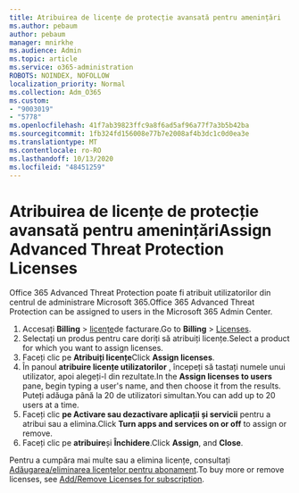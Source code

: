 ```yaml
---
title: Atribuirea de licențe de protecție avansată pentru amenințări
ms.author: pebaum
author: pebaum
manager: mnirkhe
ms.audience: Admin
ms.topic: article
ms.service: o365-administration
ROBOTS: NOINDEX, NOFOLLOW
localization_priority: Normal
ms.collection: Adm_O365
ms.custom:
- "9003019"
- "5778"
ms.openlocfilehash: 41f7ab39823ffc9a8f6ad5af96a77f7a3b5b42ba
ms.sourcegitcommit: 1fb324fd156008e77b7e2008af4b3dc1c0d0ea3e
ms.translationtype: MT
ms.contentlocale: ro-RO
ms.lasthandoff: 10/13/2020
ms.locfileid: "48451259"
---
```

# <a name="assign-advanced-threat-protection-licenses"></a><span data-ttu-id="67ab2-102">Atribuirea de licențe de protecție avansată pentru amenințări</span><span class="sxs-lookup"><span data-stu-id="67ab2-102">Assign Advanced Threat Protection Licenses</span></span>

<span data-ttu-id="67ab2-103">Office 365 Advanced Threat Protection poate fi atribuit utilizatorilor din centrul de administrare Microsoft 365.</span><span class="sxs-lookup"><span data-stu-id="67ab2-103">Office 365 Advanced Threat Protection can be assigned to users in the Microsoft 365 Admin Center.</span></span>

1. <span data-ttu-id="67ab2-104">Accesați **Billing**  >  [licențe](https://go.microsoft.com/fwlink/p/?linkid=842264)de facturare.</span><span class="sxs-lookup"><span data-stu-id="67ab2-104">Go to **Billing** > [Licenses](https://go.microsoft.com/fwlink/p/?linkid=842264).</span></span>
2. <span data-ttu-id="67ab2-105">Selectați un produs pentru care doriți să atribuiți licențe.</span><span class="sxs-lookup"><span data-stu-id="67ab2-105">Select a product for which you want to assign licenses.</span></span>
3. <span data-ttu-id="67ab2-106">Faceți clic pe **Atribuiți licențe**</span><span class="sxs-lookup"><span data-stu-id="67ab2-106">Click **Assign licenses**.</span></span>
4. <span data-ttu-id="67ab2-107">În panoul **atribuire licențe utilizatorilor**  , începeți să tastați numele unui utilizator, apoi alegeți-l din rezultate.</span><span class="sxs-lookup"><span data-stu-id="67ab2-107">In the **Assign licenses to users**  pane, begin typing a user's name, and then choose it from the results.</span></span> <span data-ttu-id="67ab2-108">Puteți adăuga până la 20 de utilizatori simultan.</span><span class="sxs-lookup"><span data-stu-id="67ab2-108">You can add up to 20 users at a time.</span></span>
5. <span data-ttu-id="67ab2-109">Faceți clic **pe Activare sau dezactivare aplicații și servicii**  pentru a atribui sau a elimina.</span><span class="sxs-lookup"><span data-stu-id="67ab2-109">Click **Turn apps and services on or off**  to assign or remove.</span></span>
6. <span data-ttu-id="67ab2-110">Faceți clic pe **atribuire**și  **Închidere**.</span><span class="sxs-lookup"><span data-stu-id="67ab2-110">Click **Assign**, and  **Close**.</span></span>

<span data-ttu-id="67ab2-111">Pentru a cumpăra mai multe sau a elimina licențe, consultați [Adăugarea/eliminarea licențelor pentru abonament](https://docs.microsoft.com/microsoft-365/commerce/licenses/buy-licenses?view=o365-worldwide#add-or-remove-licenses-for-your-business-subscription).</span><span class="sxs-lookup"><span data-stu-id="67ab2-111">To buy more or remove licenses, see [Add/Remove Licenses for subscription](https://docs.microsoft.com/microsoft-365/commerce/licenses/buy-licenses?view=o365-worldwide#add-or-remove-licenses-for-your-business-subscription).</span></span>
